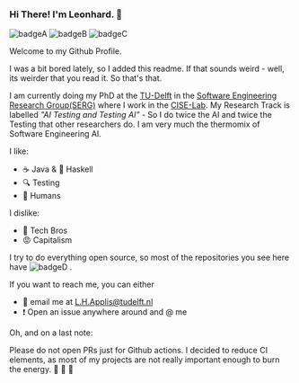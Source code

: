 ### Hi There! I'm Leonhard. :wave:
![badgeA](https://img.shields.io/badge/Lockdown-In_Progress-informational)
![badgeB](https://img.shields.io/badge/Mental_Health-Stable-darkviolet)
![badgeC](https://img.shields.io/badge/Style-Epic-brightgreen) 

Welcome to my Github Profile. 

I was a bit bored lately, so I added this readme. 
If that sounds weird - well, its weirder that you read it. So that's that.

I am currently doing my PhD at the [TU-Delft](https://www.tudelft.nl/) in the [Software Engineering Research Group(SERG)](https://se.ewi.tudelft.nl/) where I work in the [CISE-Lab](https://www.ciselab.nl/). 
My Research Track is labelled _"AI Testing and Testing AI"_ - So I do twice the AI and twice the Testing that other researchers do. 
I am very much the thermomix of Software Engineering AI.

I like: 

- :coffee: Java & :purple_heart: Haskell
- :mag: Testing
- :busts_in_silhouette: Humans 

I dislike: 

- :shit: Tech Bros 
- :rage: Capitalism

I try to do everything open source, so most of the repositories you see here have ![badgeD](https://img.shields.io/badge/Licence-MIT-lime) . 



If you want to reach me, you can either 
- :email: email me at L.H.Applis@tudelft.nl
- :heavy_exclamation_mark: Open an issue anywhere around and @ me 


Oh, and on a last note: 

Please do not open PRs just for Github actions. I decided to reduce CI elements, as most of my projects are not really important enough to burn the energy. :deciduous_tree: :battery: :deciduous_tree:
